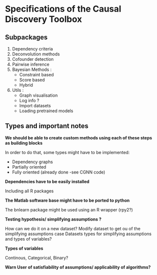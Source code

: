 # Specifications of the Causal Discovery Toolbox

## Subpackages 

1. Dependency criteria
2. Deconvolution methods
3. Cofounder detection
4. Pairwise inference
6. Bayesian Methods : 
   * Constraint based
   * Score based
   * Hybrid
7. Utils :
   * Graph visualisation 
   * Log info ? 
   * Import datasets
   * Loading pretrained models
	  
## Types and important notes

**We should be able to create custom methods using each of these steps as building blocks**

In order to do that, some types might have to be implemented:
* Dependency graphs
* Partially oriented
* Fully oriented (already done -see CGNN code)

**Dependencies have to be easily installed**

Including all R packages

**The Matlab software base might have to be ported to python**

The bnlearn package might be used using an R wrapper (rpy2?)

**Testing hypothesis/ simplifying assumptions ?** 

How can we do it on a new dataset?
Modify dataset to get ou of the simplifying assumptions case
Datasets types for simplifying assumptions and types of variables? 

**Types of variables**

Continous, Categorical, Binary?

**Warn User of satisfiability of assumptions/ applicability of algorithms?**



